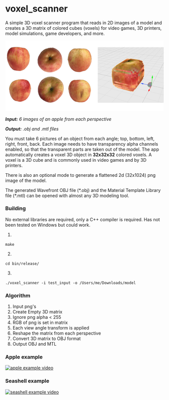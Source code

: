 # voxel_scanner

A simple 3D voxel scanner program that reads in 2D images of a model and creates a 3D matrix of colored cubes (voxels) for video games, 3D printers, model simulations, game developers, and more.

![](doc/apples_all.png "screenshot 1")

*__Input:__ 6 images of an apple from each perspective*

*__Output:__ .obj and .mtl files*

You must take 6 pictures of an object from each angle; top, bottom, left, right, front, back.  Each image needs to have transparency alpha channels enabled, so that the transparent parts are taken out of the model.  The app automatically creates a voxel 3D object in __32x32x32__ colored voxels.  A voxel is a 3D cube and is commonly used in video games and by 3D printers.

There is also an optional mode to generate a flattened 2d (32x1024) png image of the model.

The generated Wavefront OBJ file (\*.obj) and the Material Template Library file (\*.mtl) can be opened with almost any 3D modeling tool.

### Building

No external libraries are required, only a C++ compiler is required.  Has not been tested on Windows but could work.

1.

```
make
```

2.

```
cd bin/release/
```

3.
```
./voxel_scanner -i test_input -o /Users/me/Downloads/model
```

### Algorithm

1. Input png's
2. Create Empty 3D matrix
3. Ignore png alpha < 255
4. RGB of png is set in matrix
5. Each view angle transform is applied
6. Reshape the matrix from each perspective
7. Convert 3D matrix to OBJ format
8. Output OBJ and MTL

### Apple example

[![apple example video](http://img.youtube.com/vi/5X2W6qlcgCo/0.jpg)](http://www.youtube.com/watch?v=5X2W6qlcgCo)

### Seashell example

[![seashell example video](http://img.youtube.com/vi/YhFYsSFmrJQ/0.jpg)](http://www.youtube.com/watch?v=YhFYsSFmrJQ)

